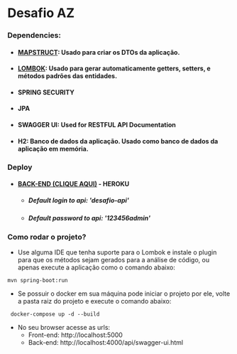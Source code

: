 # Desafio AZ

### Dependencies:
  - #### [MAPSTRUCT](https://mapstruct.org/): Usado para criar os DTOs da aplicação.
  - #### [LOMBOK](https://projectlombok.org/): Usado para gerar automaticamente getters, setters, e métodos padrões das entidades.
  - #### SPRING SECURITY
  - #### JPA
  - #### SWAGGER UI: Used for RESTFUL API Documentation
  - #### H2: Banco de dados da aplicação. Usado como banco de dados da aplicação em memória.
  
### Deploy
- #### [BACK-END (CLIQUE AQUI)](https://desafio-api-az.herokuapp.com/api) - HEROKU
  - ##### Default login to api: 'desafio-api'
  - ##### Default password to api: '123456admin'
  
### Como rodar o projeto?
  - Use alguma IDE que tenha suporte para o Lombok e instale o plugin para que os métodos sejam gerados para a análise de código, ou apenas execute a aplicação como o comando abaixo:
  ```shell
  mvn spring-boot:run
  ```
  - Se possuir o docker em sua máquina pode iniciar o projeto por ele, volte a pasta raiz do projeto e execute o comando abaixo:
  ```shell
   docker-compose up -d --build
   ```
- No seu browser acesse as urls: 
    - Front-end: http://localhost:5000
    - Back-end: http://localhost:4000/api/swagger-ui.html